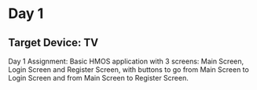 # Day 1

## Target Device: TV

Day 1 Assignment: Basic HMOS application with 3 screens: Main Screen, Login Screen and Register Screen, with buttons to go from Main Screen to Login Screen and from Main Screen to Register Screen.